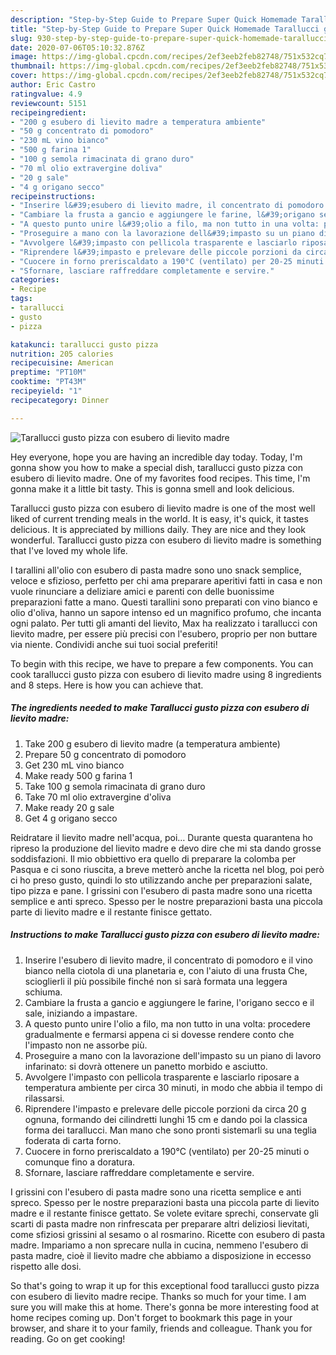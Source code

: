 ```yaml
---
description: "Step-by-Step Guide to Prepare Super Quick Homemade Tarallucci gusto pizza con esubero di lievito madre"
title: "Step-by-Step Guide to Prepare Super Quick Homemade Tarallucci gusto pizza con esubero di lievito madre"
slug: 930-step-by-step-guide-to-prepare-super-quick-homemade-tarallucci-gusto-pizza-con-esubero-di-lievito-madre
date: 2020-07-06T05:10:32.876Z
image: https://img-global.cpcdn.com/recipes/2ef3eeb2feb82748/751x532cq70/tarallucci-gusto-pizza-con-esubero-di-lievito-madre-recipe-main-photo.jpg
thumbnail: https://img-global.cpcdn.com/recipes/2ef3eeb2feb82748/751x532cq70/tarallucci-gusto-pizza-con-esubero-di-lievito-madre-recipe-main-photo.jpg
cover: https://img-global.cpcdn.com/recipes/2ef3eeb2feb82748/751x532cq70/tarallucci-gusto-pizza-con-esubero-di-lievito-madre-recipe-main-photo.jpg
author: Eric Castro
ratingvalue: 4.9
reviewcount: 5151
recipeingredient:
- "200 g esubero di lievito madre a temperatura ambiente"
- "50 g concentrato di pomodoro"
- "230 mL vino bianco"
- "500 g farina 1"
- "100 g semola rimacinata di grano duro"
- "70 ml olio extravergine doliva"
- "20 g sale"
- "4 g origano secco"
recipeinstructions:
- "Inserire l&#39;esubero di lievito madre, il concentrato di pomodoro e il vino bianco nella ciotola di una planetaria e, con l&#39;aiuto di una frusta Che, scioglierli il più possibile finché non si sarà formata una leggera schiuma."
- "Cambiare la frusta a gancio e aggiungere le farine, l&#39;origano secco e il sale, iniziando a impastare."
- "A questo punto unire l&#39;olio a filo, ma non tutto in una volta: procedere gradualmente e fermarsi appena ci si dovesse rendere conto che l&#39;impasto non ne assorbe più."
- "Proseguire a mano con la lavorazione dell&#39;impasto su un piano di lavoro infarinato: si dovrà ottenere un panetto morbido e asciutto."
- "Avvolgere l&#39;impasto con pellicola trasparente e lasciarlo riposare a temperatura ambiente per circa 30 minuti, in modo che abbia il tempo di rilassarsi."
- "Riprendere l&#39;impasto e prelevare delle piccole porzioni da circa 20 g ognuna, formando dei cilindretti lunghi 15 cm e dando poi la classica forma dei tarallucci. Man mano che sono pronti sistemarli su una teglia foderata di carta forno."
- "Cuocere in forno preriscaldato a 190°C (ventilato) per 20-25 minuti o comunque fino a doratura."
- "Sfornare, lasciare raffreddare completamente e servire."
categories:
- Recipe
tags:
- tarallucci
- gusto
- pizza

katakunci: tarallucci gusto pizza 
nutrition: 205 calories
recipecuisine: American
preptime: "PT10M"
cooktime: "PT43M"
recipeyield: "1"
recipecategory: Dinner

---
```



![Tarallucci gusto pizza con esubero di lievito madre](https://img-global.cpcdn.com/recipes/2ef3eeb2feb82748/751x532cq70/tarallucci-gusto-pizza-con-esubero-di-lievito-madre-recipe-main-photo.jpg)

Hey everyone, hope you are having an incredible day today. Today, I'm gonna show you how to make a special dish, tarallucci gusto pizza con esubero di lievito madre. One of my favorites food recipes. This time, I'm gonna make it a little bit tasty. This is gonna smell and look delicious.

Tarallucci gusto pizza con esubero di lievito madre is one of the most well liked of current trending meals in the world. It is easy, it's quick, it tastes delicious. It is appreciated by millions daily. They are nice and they look wonderful. Tarallucci gusto pizza con esubero di lievito madre is something that I've loved my whole life.

I tarallini all&#39;olio con esubero di pasta madre sono uno snack semplice, veloce e sfizioso, perfetto per chi ama preparare aperitivi fatti in casa e non vuole rinunciare a deliziare amici e parenti con delle buonissime preparazioni fatte a mano. Questi tarallini sono preparati con vino bianco e olio d&#39;oliva, hanno un sapore intenso ed un magnifico profumo, che incanta ogni palato. Per tutti gli amanti del lievito, Max ha realizzato i tarallucci con lievito madre, per essere più precisi con l&#39;esubero, proprio per non buttare via niente. Condividi anche sui tuoi social preferiti!


To begin with this recipe, we have to prepare a few components. You can cook tarallucci gusto pizza con esubero di lievito madre using 8 ingredients and 8 steps. Here is how you can achieve that.

<!--inarticleads1-->

##### The ingredients needed to make Tarallucci gusto pizza con esubero di lievito madre:

1. Take 200 g esubero di lievito madre (a temperatura ambiente)
1. Prepare 50 g concentrato di pomodoro
1. Get 230 mL vino bianco
1. Make ready 500 g farina 1
1. Take 100 g semola rimacinata di grano duro
1. Take 70 ml olio extravergine d&#39;oliva
1. Make ready 20 g sale
1. Get 4 g origano secco


Reidratare il lievito madre nell&#39;acqua, poi… Durante questa quarantena ho ripreso la produzione del lievito madre e devo dire che mi sta dando grosse soddisfazioni. Il mio obbiettivo era quello di preparare la colomba per Pasqua e ci sono riuscita, a breve metterò anche la ricetta nel blog, poi però ci ho preso gusto, quindi lo sto utilizzando anche per preparazioni salate, tipo pizza e pane. I grissini con l&#39;esubero di pasta madre sono una ricetta semplice e anti spreco. Spesso per le nostre preparazioni basta una piccola parte di lievito madre e il restante finisce gettato. 

<!--inarticleads2-->

##### Instructions to make Tarallucci gusto pizza con esubero di lievito madre:

1. Inserire l&#39;esubero di lievito madre, il concentrato di pomodoro e il vino bianco nella ciotola di una planetaria e, con l&#39;aiuto di una frusta Che, scioglierli il più possibile finché non si sarà formata una leggera schiuma.
1. Cambiare la frusta a gancio e aggiungere le farine, l&#39;origano secco e il sale, iniziando a impastare.
1. A questo punto unire l&#39;olio a filo, ma non tutto in una volta: procedere gradualmente e fermarsi appena ci si dovesse rendere conto che l&#39;impasto non ne assorbe più.
1. Proseguire a mano con la lavorazione dell&#39;impasto su un piano di lavoro infarinato: si dovrà ottenere un panetto morbido e asciutto.
1. Avvolgere l&#39;impasto con pellicola trasparente e lasciarlo riposare a temperatura ambiente per circa 30 minuti, in modo che abbia il tempo di rilassarsi.
1. Riprendere l&#39;impasto e prelevare delle piccole porzioni da circa 20 g ognuna, formando dei cilindretti lunghi 15 cm e dando poi la classica forma dei tarallucci. Man mano che sono pronti sistemarli su una teglia foderata di carta forno.
1. Cuocere in forno preriscaldato a 190°C (ventilato) per 20-25 minuti o comunque fino a doratura.
1. Sfornare, lasciare raffreddare completamente e servire.


I grissini con l&#39;esubero di pasta madre sono una ricetta semplice e anti spreco. Spesso per le nostre preparazioni basta una piccola parte di lievito madre e il restante finisce gettato. Se volete evitare sprechi, conservate gli scarti di pasta madre non rinfrescata per preparare altri deliziosi lievitati, come sfiziosi grissini al sesamo o al rosmarino. Ricette con esubero di pasta madre. Impariamo a non sprecare nulla in cucina, nemmeno l&#39;esubero di pasta madre, cioè il lievito madre che abbiamo a disposizione in eccesso rispetto alle dosi. 

So that's going to wrap it up for this exceptional food tarallucci gusto pizza con esubero di lievito madre recipe. Thanks so much for your time. I am sure you will make this at home. There's gonna be more interesting food at home recipes coming up. Don't forget to bookmark this page in your browser, and share it to your family, friends and colleague. Thank you for reading. Go on get cooking!
